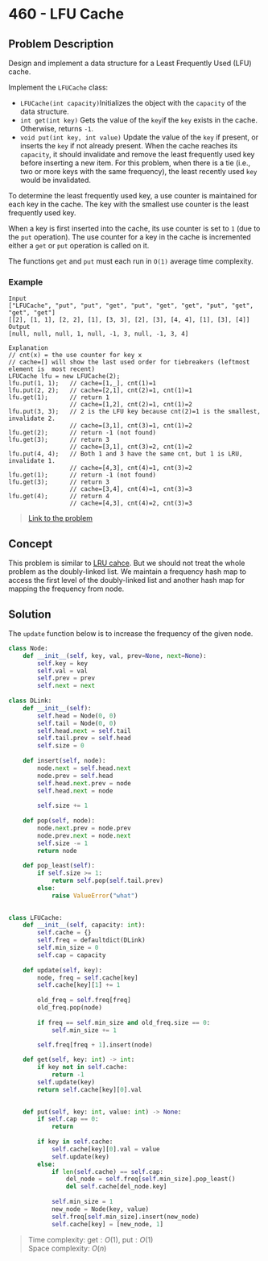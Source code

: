 # 460 - LFU Cache

## Problem Description

Design and implement a data structure for a Least Frequently Used (LFU) cache.

Implement the `LFUCache` class:

* `LFUCache(int capacity)`Initializes the object with the `capacity` of the data structure.
* `int get(int key)` Gets the value of the `key`if the `key` exists in the cache. Otherwise, returns `-1`.
* `void put(int key, int value)` Update the value of the `key` if present, or inserts the `key` if not already present. When the cache reaches its `capacity`, it should invalidate and remove the least frequently used key before inserting a new item. For this problem, when there is a tie (i.e., two or more keys with the same frequency), the least recently used `key` would be invalidated.

To determine the least frequently used key, a use counter is maintained for each key in the cache. The key with the smallest use counter is the least frequently used key.

When a key is first inserted into the cache, its use counter is set to `1` (due to the `put` operation). The use counter for a key in the cache is incremented either a `get` or `put` operation is called on it.

The functions `get` and `put` must each run in `O(1)` average time complexity.

### Example

```text
Input
["LFUCache", "put", "put", "get", "put", "get", "get", "put", "get", "get", "get"]
[[2], [1, 1], [2, 2], [1], [3, 3], [2], [3], [4, 4], [1], [3], [4]]
Output
[null, null, null, 1, null, -1, 3, null, -1, 3, 4]

Explanation
// cnt(x) = the use counter for key x
// cache=[] will show the last used order for tiebreakers (leftmost element is  most recent)
LFUCache lfu = new LFUCache(2);
lfu.put(1, 1);   // cache=[1,_], cnt(1)=1
lfu.put(2, 2);   // cache=[2,1], cnt(2)=1, cnt(1)=1
lfu.get(1);      // return 1
                 // cache=[1,2], cnt(2)=1, cnt(1)=2
lfu.put(3, 3);   // 2 is the LFU key because cnt(2)=1 is the smallest, invalidate 2.
                 // cache=[3,1], cnt(3)=1, cnt(1)=2
lfu.get(2);      // return -1 (not found)
lfu.get(3);      // return 3
                 // cache=[3,1], cnt(3)=2, cnt(1)=2
lfu.put(4, 4);   // Both 1 and 3 have the same cnt, but 1 is LRU, invalidate 1.
                 // cache=[4,3], cnt(4)=1, cnt(3)=2
lfu.get(1);      // return -1 (not found)
lfu.get(3);      // return 3
                 // cache=[3,4], cnt(4)=1, cnt(3)=3
lfu.get(4);      // return 4
                 // cache=[4,3], cnt(4)=2, cnt(3)=3
```

> [Link to the problem](https://leetcode.com/problems/lfu-cache/)

## Concept

This problem is similar to [LRU cahce](https://leetcode.com/problems/lru-cache/). But we should not treat the whole problem as the doubly-linked list. We maintain a frequency hash map to access the first level of the doubly-linked list and another hash map for mapping the frequency from node.

## Solution

The `update` function below is to increase the frequency of the given node.

```python
class Node:
    def __init__(self, key, val, prev=None, next=None):
        self.key = key
        self.val = val
        self.prev = prev
        self.next = next
        
class DLink:
    def __init__(self):
        self.head = Node(0, 0)
        self.tail = Node(0, 0)
        self.head.next = self.tail
        self.tail.prev = self.head
        self.size = 0
    
    def insert(self, node):
        node.next = self.head.next
        node.prev = self.head
        self.head.next.prev = node
        self.head.next = node
        
        self.size += 1
    
    def pop(self, node):
        node.next.prev = node.prev
        node.prev.next = node.next
        self.size -= 1
        return node
    
    def pop_least(self):
        if self.size >= 1:
            return self.pop(self.tail.prev)
        else:
            raise ValueError("what")
    

class LFUCache:
    def __init__(self, capacity: int):
        self.cache = {}
        self.freq = defaultdict(DLink)
        self.min_size = 0
        self.cap = capacity
        
    def update(self, key):
        node, freq = self.cache[key]
        self.cache[key][1] += 1
        
        old_freq = self.freq[freq]
        old_freq.pop(node)
        
        if freq == self.min_size and old_freq.size == 0:
            self.min_size += 1
        
        self.freq[freq + 1].insert(node)

    def get(self, key: int) -> int:
        if key not in self.cache:
            return -1
        self.update(key)
        return self.cache[key][0].val
        

    def put(self, key: int, value: int) -> None:
        if self.cap == 0:
            return
        
        if key in self.cache:
            self.cache[key][0].val = value
            self.update(key)
        else:
            if len(self.cache) == self.cap:
                del_node = self.freq[self.min_size].pop_least()
                del self.cache[del_node.key]
            
            self.min_size = 1
            new_node = Node(key, value)
            self.freq[self.min_size].insert(new_node)
            self.cache[key] = [new_node, 1]
```

> Time complexity: $\text{get}: O(1)$, $\text{put}: O(1)$ \
> Space complexity: $O(n)$
